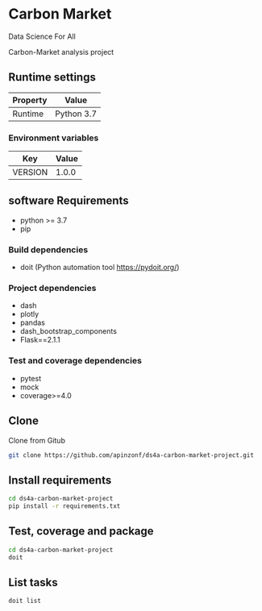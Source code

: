 # Carbon Market
Data Science For All

Carbon-Market analysis project

## Runtime settings
Property | Value
-------- | -----
Runtime | Python 3.7

### Environment variables

Key | Value
--- | -----
VERSION | 1.0.0

## software Requirements
- python >= 3.7
- pip

### Build dependencies
- doit (Python automation tool https://pydoit.org/)

### Project dependencies
- dash
- plotly
- pandas
- dash_bootstrap_components
- Flask==2.1.1

### Test and coverage dependencies
- pytest
- mock
- coverage>=4.0

## Clone 
Clone from Gitub

```bash
git clone https://github.com/apinzonf/ds4a-carbon-market-project.git
```

## Install requirements
```bash
cd ds4a-carbon-market-project
pip install -r requirements.txt
``` 

## Test, coverage and package
```bash
cd ds4a-carbon-market-project
doit
```

## List tasks
```bash
doit list
```
